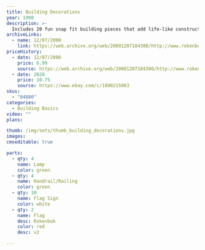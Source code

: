 ```yaml
---
title: Building Decorations
year: 1998
description: >-
  Includes 20 fun snap fit building pieces that add life-like construction site details.
archiveLinks:
  - name: 12/07/2000
    link: https://web.archive.org/web/20001207184300/http://www.rokenbok.com/catalog/pd_bb_building.html
priceHistory:
  - date: 12/07/2000
    price: 6.99
    source: https://web.archive.org/web/20001207184300/http://www.rokenbok.com/catalog/pd_bb_building.html
  - date: 2020
    price: 10.75
    source: https://www.ebay.com/c/1800215083
skus:
  - "04880"
categories: 
  - Building Basics
video: ""
plans:

thumb: /img/sets/thumb_building_decorations.jpg
images:
cmseditable: true

parts:
  - qty: 4
    name: Lamp
    color: green
  - qty: 4
    name: Handrail/Railing
    color: green
  - qty: 10
    name: Flag Sign
    color: white
  - qty: 2
    name: Flag
    desc: Rokenbok
    color: red
    desc: v2

---
```

